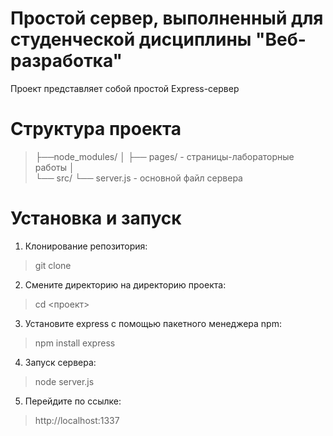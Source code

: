 # Простой сервер, выполненный для студенческой дисциплины "Веб-разработка"
Проект представляет собой простой Express-сервер

# Структура проекта 

> ├──node_modules/
> │ 
> ├── pages/ - страницы-лабораторные работы
> │   
> └── src/
>     └── server.js - основной файл сервера

# Установка и запуск

1. Клонирование репозитория:
> git clone <URL>

2. Смените директорию на директорию проекта:
> cd <проект>

3. Установите express с помощью пакетного менеджера npm:
> npm install express

4. Запуск сервера:
> node server.js

5. Перейдите по ссылке:
> http://localhost:1337
